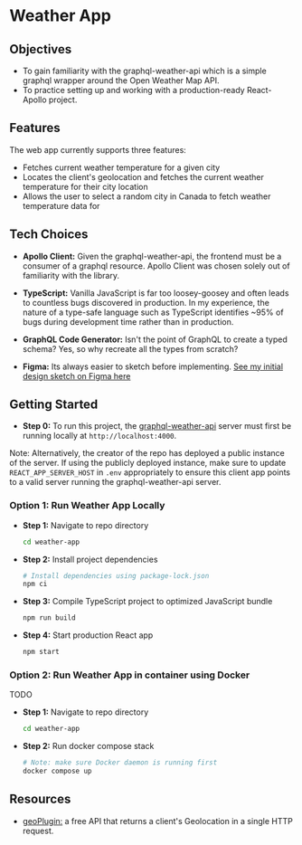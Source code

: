 # Weather App

## Objectives

- To gain familiarity with the graphql-weather-api which is a simple graphql wrapper around the Open Weather Map API.
- To practice setting up and working with a production-ready React-Apollo project.

## Features

The web app currently supports three features:

- Fetches current weather temperature for a given city
- Locates the client's geolocation and fetches the current weather temperature for their city location
- Allows the user to select a random city in Canada to fetch weather temperature data for

## Tech Choices

- **Apollo Client:** Given the graphql-weather-api, the frontend must be a consumer of a graphql resource. Apollo Client was chosen solely out of familiarity with the library.

- **TypeScript:** Vanilla JavaScript is far too loosey-goosey and often leads to countless bugs discovered in production. In my experience, the nature of a type-safe language such as TypeScript identifies ~95% of bugs during development time rather than in production.

- **GraphQL Code Generator:** Isn't the point of GraphQL to create a typed schema? Yes, so why recreate all the types from scratch?

- **Figma:** Its always easier to sketch before implementing. [See my initial design sketch on Figma here](https://www.figma.com/file/wO4epNBa28k71OMaQURYHe/Peter-s-Weather-App)

## Getting Started

- **Step 0:** To run this project, the [graphql-weather-api](https://github.com/konstantinmuenster/graphql-weather-api) server must first be running locally at `http://localhost:4000`.

Note: Alternatively, the creator of the repo has deployed a public instance of the server. If using the publicly deployed instance, make sure to update `REACT_APP_SERVER_HOST` in `.env` appropriately to ensure this client app points to a valid server running the graphql-weather-api server.

### Option 1: Run Weather App Locally

- **Step 1:** Navigate to repo directory

  ```bash
  cd weather-app
  ```

- **Step 2:** Install project dependencies

  ```bash
  # Install dependencies using package-lock.json
  npm ci
  ```

- **Step 3:** Compile TypeScript project to optimized JavaScript bundle

  ```bash
  npm run build
  ```

- **Step 4:** Start production React app

  ```bash
  npm start
  ```

### Option 2: Run Weather App in container using Docker

TODO

- **Step 1:** Navigate to repo directory

  ```bash
  cd weather-app
  ```

- **Step 2:** Run docker compose stack

  ```bash
  # Note: make sure Docker daemon is running first
  docker compose up
  ```

## Resources

- [geoPlugin:](http://www.geoplugin.net/json.gp) a free API that returns a client's Geolocation in a single HTTP request.
